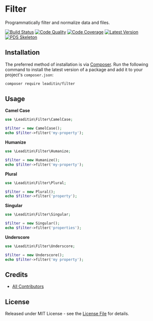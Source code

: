 # Filter

Programmatically filter and normalize data and files.

[![Build Status][ico-build]][link-build]
[![Code Quality][ico-code-quality]][link-code-quality]
[![Code Coverage][ico-code-coverage]][link-code-coverage]
[![Latest Version][ico-version]][link-packagist]
[![PDS Skeleton][ico-pds]][link-pds]

## Installation

The preferred method of installation is via [Composer](http://getcomposer.org/). Run the following command to install the latest version of a package and add it to your project's `composer.json`:

```bash
composer require leaditin/filter
```

## Usage

**Camel Case**
```php
use \Leaditin\Filter\CamelCase;

$filter = new CamelCase();
echo $filter->filter('my-property');
```

**Humanize**
 ```php
use \Leaditin\Filter\Humanize;

$filter = new Humanize();
echo $filter->filter('my-property');
```

**Plural**
```php
use \Leaditin\Filter\Plural;

$filter = new Plural();
echo $filter->filter('property');
```

**Singular**
```php
use \Leaditin\Filter\Singular;

$filter = new Singular();
echo $filter->filter('properties');
```

**Underscore**
```php
use \Leaditin\Filter\Underscore;

$filter = new Underscore();
echo $filter->filter('my property');
```

## Credits

- [All Contributors][link-contributors]

## License

Released under MIT License - see the [License File](LICENSE) for details.


[ico-version]: https://img.shields.io/packagist/v/leaditin/filter.svg
[ico-build]: https://travis-ci.org/leaditin/filter.svg?branch=master
[ico-code-coverage]: https://img.shields.io/scrutinizer/coverage/g/leaditin/filter.svg
[ico-code-quality]: https://img.shields.io/scrutinizer/g/leaditin/filter.svg
[ico-pds]: https://img.shields.io/badge/pds-skeleton-blue.svg

[link-packagist]: https://packagist.org/packages/leaditin/filter
[link-build]: https://travis-ci.org/leaditin/filter
[link-code-coverage]: https://scrutinizer-ci.com/g/leaditin/filter/code-structure
[link-code-quality]: https://scrutinizer-ci.com/g/leaditin/filter
[link-pds]: https://github.com/php-pds/skeleton
[link-contributors]: ../../contributors
